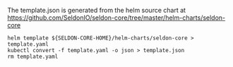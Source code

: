 The template.json is generated from the helm source chart at https://github.com/SeldonIO/seldon-core/tree/master/helm-charts/seldon-core

```
helm template ${SELDON-CORE-HOME}/helm-charts/seldon-core > template.yaml
kubectl convert -f template.yaml -o json > template.json
rm template.yaml
```